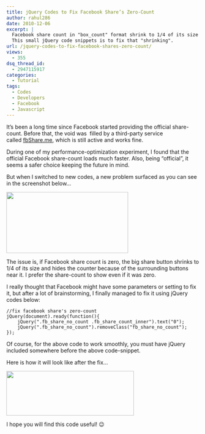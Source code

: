 ```yaml
---
title: jQuery Codes to Fix Facebook Share’s Zero-Count
author: rahul286
date: 2010-12-06
excerpt: |
  Facebook share count in "box_count" format shrink to 1/4 of its size if total share-count is zero.
  This small jQuery code snippets is to fix that "shrinking".
url: /jquery-codes-to-fix-facebook-shares-zero-count/
views:
  - 355
dsq_thread_id:
  - 2947115917
categories:
  - Tutorial
tags:
  - Codes
  - Developers
  - Facebook
  - Javascript
---
```

It&#8217;s been a long time since Facebook started providing the official share-count. Before that, the void was  filled by a third-party service called <a href="http://www.fbshare.me/" onclick="_gaq.push(['_trackEvent', 'outbound-article', 'http://www.fbshare.me/', 'fbShare.me']);" >fbShare.me</a>, which is still active and works fine.

During one of my performance-optimization experiment, I found that the official Facebook share-count loads much faster. Also, being &#8220;official&#8221;, it seems a safer choice keeping the future in mind.

But when I switched to new codes, a new problem surfaced as you can see in the screenshot below&#8230;

<img class="alignnone size-full wp-image-33940" title="Facebook Share Zero-Count" src="http://cdn.devilsworkshop.org/files/2010/12/Facebook-Share-Zero-Count.jpg" alt="" width="318" height="159" />

The issue is, if Facebook share count is zero, the big share button shrinks to 1/4 of its size and hides the counter because of the surrounding buttons near it. I prefer the share-count to show even if it was zero.

I really thought that Facebook might have some parameters or setting to fix it, but after a lot of brainstorming, I finally managed to fix it using jQuery codes below:

<pre><code class="brush:js">//fix facebook share's zero-count
jQuery(document).ready(function(){
	jQuery(".fb_share_no_count .fb_share_count_inner").text("0");
	jQuery(".fb_share_no_count").removeClass("fb_share_no_count");
});</code></pre>

Of course, for the above code to work smoothly, you must have jQuery included somewhere before the above code-snippet.

Here is how it will look like after the fix&#8230;

<img class="alignnone size-full wp-image-33941" title="Facebook Share Count Fixed" src="http://cdn.devilsworkshop.org/files/2010/12/Facebook-Share-Count-Fixed.jpg" alt="" width="333" height="116" />

I hope you will find this code useful! 😉
